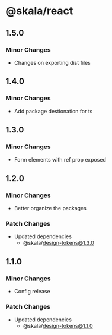 # @skala/react

## 1.5.0

### Minor Changes

- Changes on exporting dist files

## 1.4.0

### Minor Changes

- Add package destionation for ts

## 1.3.0

### Minor Changes

- Form elements with ref prop exposed

## 1.2.0

### Minor Changes

- Better organize the packages

### Patch Changes

- Updated dependencies
  - @skala/design-tokens@1.3.0

## 1.1.0

### Minor Changes

- Config release

### Patch Changes

- Updated dependencies
  - @skala/design-tokens@1.1.0
